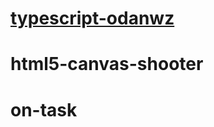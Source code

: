 # [typescript-odanwz](https://stackblitz.com/edit/typescript-odanwz)
# html5-canvas-shooter
# on-task
